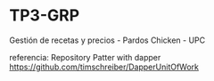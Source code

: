 # TP3-GRP
Gestión de recetas y precios - Pardos Chicken - UPC

referencia:
Repository Patter with dapper
https://github.com/timschreiber/DapperUnitOfWork
